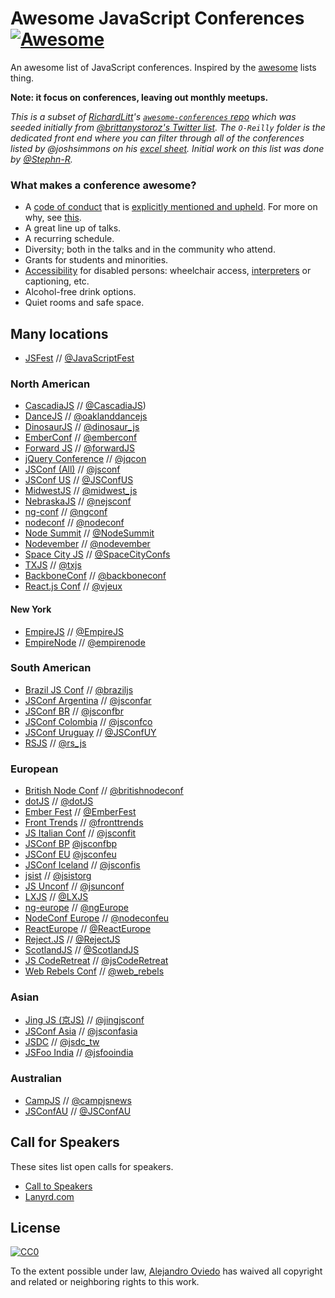 Awesome JavaScript Conferences [![Awesome](https://cdn.rawgit.com/sindresorhus/awesome/d7305f38d29fed78fa85652e3a63e154dd8e8829/media/badge.svg)](https://github.com/sindresorhus/awesome)
===================

An awesome list of JavaScript conferences. Inspired by the [awesome](https://github.com/sindresorhus/awesome) lists thing.

**Note: it focus on conferences, leaving out monthly meetups.**

_This is a subset of [RichardLitt](https://github.com/RichardLitt)'s [`awesome-conferences` repo](https://github.com/RichardLitt/awesome-conferences) which was seeded initially from [@brittanystoroz's Twitter list](https://twitter.com/brittanystoroz/confs-and-meetups/). The `O-Reilly` folder is the dedicated front end where you can filter through all of the conferences listed by @joshsimmons on his [excel sheet](https://docs.google.com/spreadsheets/d/1ttYpVdCRb8G3ulesFrg6OvpJGKEXk6kmmtGWsyqWFw4/edit#gid=0). Initial work on this list was done by [@Stephn-R](https://github.com/Stephn-R)._

### What makes a conference awesome?

 * A [code of conduct](http://incisive.nu/2014/codes-of-conduct/) that is [explicitly mentioned and upheld](https://modelviewculture.com/pieces/a-code-of-conduct-is-not-enough). For more on why, see [this](https://modelviewculture.com/pieces/making-tech-spaces-safe-for-diverse-faces).
 * A great line up of talks.
 * A recurring schedule.
 * Diversity; both in the talks and in the community who attend.
 * Grants for students and minorities.
 * [Accessibility](https://modelviewculture.com/pieces/unlocking-the-invisible-elevator-accessibility-at-tech-conferences) for disabled persons: wheelchair access, [interpreters](http://www.linguabee.com/) or captioning, etc.
 * Alcohol-free drink options.
 * Quiet rooms and safe space.

## Many locations
* [JSFest](http://jsfest.com/) // [@JavaScriptFest](https://twitter.com/JavaScriptFest)

### North American
* [CascadiaJS](http://cascadiajs.com) // [@CascadiaJS](https://twitter.com/CascadiaJS))
* [DanceJS](http://dancejs.io/) // [@oaklanddancejs](https://twitter.com/oaklanddancejs)
* [DinosaurJS](http://dinosaurjs.org/) // [@dinosaur_js](https://twitter.com/dinosaur_js)
* [EmberConf](http://emberconf.com/) // [@emberconf](https://twitter.com/emberconf)
* [Forward JS](http://forwardjs.com/) // [@forwardJS](https://twitter.com/forwardJS/)
* [jQuery Conference](http://events.jquery.org/2014/chicago/) // [@jqcon](https://twitter.com/jqcon)
* [JSConf (All)](http://jsconf.com) // [@jsconf](https://twitter.com/jsconf)
* [JSConf US](http://2015.jsconf.us/) // [@JSConfUS](https://twitter.com/JSConfUS)
* [MidwestJS](http://midwestjs.com/) // [@midwest_js](https://twitter.com/midwest_js)
* [NebraskaJS](http://nejsconf.com/) // [@nejsconf](https://twitter.com/nejsconf)
* [ng-conf](http://www.ng-conf.org/) // [@ngconf](https://twitter.com/ngconf)
* [nodeconf](http://nodeconf.com/) // [@nodeconf](https://twitter.com/nodeconf)
* [Node Summit](nodesummit.com) // [@NodeSummit](https://twitter.com/NodeSummit)
* [Nodevember](http://nodevember.org/) // [@nodevember](https://twitter.com/nodevember)
* [Space City JS](http://spacecity.codes/) // [@SpaceCityConfs](https://twitter.com/SpaceCityConfs)
* [TXJS](http://texasjavascript.com) // [@txjs](https://twitter.com/txjs)
* [BackboneConf](http://backboneconf.com/) // [@backboneconf](https://twitter.com/backboneconf)
* [React.js Conf](http://conf.reactjs.com/) // [@vjeux](https://twitter.com/vjeux)

#### New York
* [EmpireJS](http://empirejs.org) // [@EmpireJS](https://twitter.com/EmpireJS)
* [EmpireNode](http://empirenode.org/) // [@empirenode](https://twitter.com/empirenode)

### South American
* [Brazil JS Conf](http://braziljs.com.br/) // [@braziljs](http://www.twitter.com/braziljs)
* [JSConf Argentina](http://www.jsconfar.com/) // [@jsconfar](https://twitter.com/jsconfar)
* [JSConf BR](http://jsconfbr.org) // [@jsconfbr](https://twitter.com/jsconfbr)
* [JSConf Colombia](http://jsconf.co/) // [@jsconfco](https://twitter.com/jsconfco)
* [JSConf Uruguay](http://jsconf.uy/) // [@JSConfUY](https://twitter.com/JSConfUY)
* [RSJS](http://rsjs.org/) // [@rs_js](https://twitter.com/rs_js)

### European
* [British Node Conf](http://greatbritishnodeconf.co.uk/) // [@britishnodeconf](https://twitter.com/britishnodeconf)
* [dotJS](http://www.dotjs.io/) // [@dotJS](https://twitter.com/dotJS)
* [Ember Fest](https://emberfest.eu/) // [@EmberFest](https://twitter.com/EmberFest)
* [Front Trends](https://front-trends.com) // [@fronttrends](https://twitter.com/fronttrends)
* [JS Italian Conf](http://2014.jsday.it/) // [@jsconfit](https://twitter.com/jsconfit)
* [JSConf BP](http://jsconfbp.com/) [@jsconfbp](https://twitter.com/jsconfbp)
* [JSConf EU](http://2015.jsconf.eu/) [@jsconfeu](https://twitter.com/jsconfeu)
* [JSConf Iceland](http://2016.jsconf.is) // [@jsconfis](https://twitter.com/jsconfis)
* [jsist](http://jsist.org/) // [@jsistorg](https://twitter.com/jsistorg)
* [JS Unconf](http://2015.jsunconf.eu/) // [@jsunconf](https://twitter.com/jsunconf)
* [LXJS](http://lxjs.org) // [@LXJS](https://twitter.com/lxjs)
* [ng-europe](http://ngeurope.org/) // [@ngEurope](https://twitter.com/ngEurope)
* [NodeConf Europe](http://nodeconfeu.com/) // [@nodeconfeu](https://twitter.com/nodeconfeu)
* [ReactEurope](http://www.react-europe.org) // [@ReactEurope](https://twitter.com/ReactEurope)
* [Reject.JS](http://rejectjs.org/) // [@RejectJS](https://twitter.com/RejectJS)
* [ScotlandJS](http://scotlandjs.com/) // [@ScotlandJS](https://twitter.com/ScotlandJS)
* [JS CodeRetreat](http://jscoderetreat.com/) // [@jsCodeRetreat](https://twitter.com/jsCodeRetreat)
* [Web Rebels Conf](https://www.webrebels.org/) // [@web_rebels](https://twitter.com/web_rebels)

### Asian
* [Jing JS (京JS)](http://jsconf.cn) // [@jingjsconf](https://twitter.com/jingjsconf)
* [JSConf Asia](http://jsconf.asia) // [@jsconfasia](https://twitter.com/jsconfasia)
* [JSDC](http://jsdc.tw/) // [@jsdc_tw](https://twitter.com/jsdc_tw)
* [JSFoo India](https://jsfoo.in/) // [@jsfooindia](https://twitter.com/jsfooindia)

### Australian
* [CampJS](http://campjs.com/) // [@campjsnews](https://twitter.com/campjsnews)
* [JSConfAU](http://au.jsconf.com/) // [@JSConfAU](https://twitter.com/JSConfAU)

## Call for Speakers

These sites list open calls for speakers.

* [Call to Speakers](https://calltospeakers.com/)
* [Lanyrd.com](http://lanyrd.com/calls/)

## License

[![CC0](http://i.creativecommons.org/p/zero/1.0/88x31.png)](http://creativecommons.org/publicdomain/zero/1.0/)

To the extent possible under law, [Alejandro Oviedo](https://twitter.com/a0viedo) has waived all copyright and related or neighboring rights to this work.

